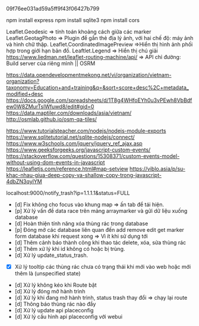 <!-- AccessToken Only Use admin for request PlaceAPIServer-->
09f76ee031ad59a5ff9f43f06427b799

<!-- INSTALL MODULE -->
npm install express
npm install sqlite3
npm install cors

<!-- INCLUDE CDN -->
<link href="https://cdn.jsdelivr.net/npm/bootstrap@5.2.2/dist/css/bootstrap.min.css" rel="stylesheet">
<script src="https://cdn.jsdelivr.net/npm/bootstrap@5.2.2/dist/js/bootstrap.bundle.min.js"></script>
<script src="https://ajax.googleapis.com/ajax/libs/jquery/3.6.0/jquery.min.js"></script>
<link rel="stylesheet" href="https://unpkg.com/leaflet@1.9.2/dist/leaflet.css" integrity="sha256-sA+zWATbFveLLNqWO2gtiw3HL/lh1giY/Inf1BJ0z14=" crossorigin=""/>
<script src="https://unpkg.com/leaflet@1.9.2/dist/leaflet.js" integrity="sha256-o9N1jGDZrf5tS+Ft4gbIK7mYMipq9lqpVJ91xHSyKhg=" crossorigin=""></script>
<link rel="stylesheet" href="https://unpkg.com/leaflet-routing-machine@latest/dist/leaflet-routing-machine.css" />
<script src="https://unpkg.com/leaflet-routing-machine@latest/dist/leaflet-routing-machine.js"></script>

<!-- PLUGIN COOL REFERENCE -->
Leaflet.Geodesic => tính toán khoảng cách giữa các marker
Leaflet.GeotagPhoto => Plugin để gắn thẻ địa lý ảnh, với hai chế độ: máy ảnh và hình chữ thập.
Leaflet.CoordinatedImagePreview =>Hiển thị hình ảnh phối hợp trong giới hạn bản đồ.
Leaftlet.Legend => Hiển thị chú giải
https://www.liedman.net/leaflet-routing-machine/api/ => API chỉ đường: Build server của riêng mình || OSRM

<!-- DATA MAP -->
https://data.opendevelopmentmekong.net/vi/organization/vietnam-organization?taxonomy=Education+and+training&q=&sort=score+desc%2C+metadata_modified+desc
https://docs.google.com/spreadsheets/d/1T8g4WHfoEYh0u3vPEwh8VbBdfew0W8ZMurTslWfuwd8/edit#gid=0
https://data.maptiler.com/downloads/asia/vietnam/
http://osmlab.github.io/osm-qa-tiles/

<!-- REFERENCE -->
https://www.tutorialsteacher.com/nodejs/nodejs-module-exports
https://www.sqlitetutorial.net/sqlite-nodejs/connect/
https://www.w3schools.com/jquery/jquery_ref_ajax.asp
https://www.geeksforgeeks.org/javascript-custom-events/
https://stackoverflow.com/questions/15308371/custom-events-model-without-using-dom-events-in-javascript
https://leafletjs.com/reference.html#map-setview
https://viblo.asia/p/su-khac-nhau-giua-deep-copy-va-shallow-copy-trong-javascript-4dbZN3qylYM

<!-- API -->
localhost:9000/notify_trash?ip=1.1.1.1&status=FULL

<!-- TO DO : p <=> process, d <=> done x <=> not handel-->
- [d] Fix không cho focus vào khung map => ấn tab để tái hiện.
- [p] Xử lý vấn đề data race trên mảng arraymarker và gửi dữ liệu xuống database
- [d] Hoàn thiện tính năng xóa thùng rác trong database
- [p] Đóng mở các database liên quan đến add remove edit get marker form database khi request xong => Vì ít khi sử dụng tới
- [d] Thêm cảnh báo thành công khi thao tác delete, xóa, sửa thùng rác
- [d] Thêm xử lý khi id không có hoặc bị trùng.
- [d] Xử lý update_status_trash.
- [x] Xử lý tooltip các thùng rác chưa có trạng thái khi mới vào web hoặc mới thêm là (unspecified state)
- [d] Xử lý không kéo khi Route bật
- [d] Xử lý đóng mở hành trình
- [d] Xử lý khi đang mở hành trình, status trash thay đổi => chạy lại route
- [d] Thông báo thùng rác nào đầy
- [d] Xử lý update api placeconfig
- [d] Xử lý cấu hình api placeconfig với webui